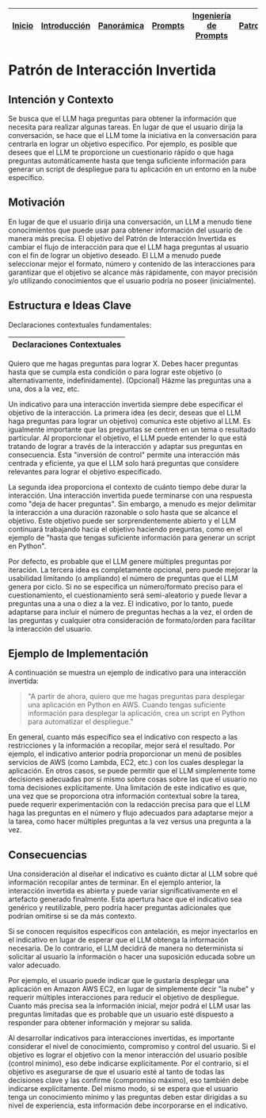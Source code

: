 <div align=right>

|[Inicio](/README.md)|[Introducción](/documentos/intro.md)|[Panorámica](/documentos/panorámica.md)|[Prompts](/prompts/README.md)|[Ingeniería de Prompts](/ingenieriaDePrompts/README.md)|[Patrones](/ingenieriaDePrompts/patrones/README.md)|[Casos de Uso](/casosDeUso/README.md)|
|-|-|-|-|-|-|-

</div>

# Patrón de Interacción Invertida

## Intención y Contexto

Se busca que el LLM haga preguntas para obtener la información que necesita para realizar algunas tareas. En lugar de que el usuario dirija la conversación, se hace que el LLM tome la iniciativa en la conversación para centrarla en lograr un objetivo específico. Por ejemplo, es posible que desees que el LLM te proporcione un cuestionario rápido o que haga preguntas automáticamente hasta que tenga suficiente información para generar un script de despliegue para tu aplicación en un entorno en la nube específico.

## Motivación

En lugar de que el usuario dirija una conversación, un LLM a menudo tiene conocimientos que puede usar para obtener información del usuario de manera más precisa. El objetivo del Patrón de Interacción Invertida es cambiar el flujo de interacción para que el LLM haga preguntas al usuario con el fin de lograr un objetivo deseado. El LLM a menudo puede seleccionar mejor el formato, número y contenido de las interacciones para garantizar que el objetivo se alcance más rápidamente, con mayor precisión y/o utilizando conocimientos que el usuario podría no poseer (inicialmente).

## Estructura e Ideas Clave

Declaraciones contextuales fundamentales:

|Declaraciones Contextuales
|-|
Quiero que me hagas preguntas para lograr X.
Debes hacer preguntas hasta que se cumpla esta condición o para lograr este objetivo (o alternativamente, indefinidamente).
(Opcional) Házme las preguntas una a una, dos a la vez, etc.

Un indicativo para una interacción invertida siempre debe especificar el objetivo de la interacción. La primera idea (es decir, deseas que el LLM haga preguntas para lograr un objetivo) comunica este objetivo al LLM. Es igualmente importante que las preguntas se centren en un tema o resultado particular. Al proporcionar el objetivo, el LLM puede entender lo que está tratando de lograr a través de la interacción y adaptar sus preguntas en consecuencia. Esta "inversión de control" permite una interacción más centrada y eficiente, ya que el LLM solo hará preguntas que considere relevantes para lograr el objetivo especificado.

La segunda idea proporciona el contexto de cuánto tiempo debe durar la interacción. Una interacción invertida puede terminarse con una respuesta como "deja de hacer preguntas". Sin embargo, a menudo es mejor delimitar la interacción a una duración razonable o solo hasta que se alcance el objetivo. Este objetivo puede ser sorprendentemente abierto y el LLM continuará trabajando hacia el objetivo haciendo preguntas, como en el ejemplo de "hasta que tengas suficiente información para generar un script en Python".

Por defecto, es probable que el LLM genere múltiples preguntas por iteración. La tercera idea es completamente opcional, pero puede mejorar la usabilidad limitando (o ampliando) el número de preguntas que el LLM genera por ciclo. Si no se especifica un número/formato preciso para el cuestionamiento, el cuestionamiento será semi-aleatorio y puede llevar a preguntas una a una o diez a la vez. El indicativo, por lo tanto, puede adaptarse para incluir el número de preguntas hechas a la vez, el orden de las preguntas y cualquier otra consideración de formato/orden para facilitar la interacción del usuario.

## Ejemplo de Implementación

A continuación se muestra un ejemplo de indicativo para una interacción invertida:

> "A partir de ahora, quiero que me hagas preguntas para desplegar una aplicación en Python en AWS. Cuando tengas suficiente información para desplegar la aplicación, crea un script en Python para automatizar el despliegue."

En general, cuanto más específico sea el indicativo con respecto a las restricciones y la información a recopilar, mejor será el resultado. Por ejemplo, el indicativo anterior podría proporcionar un menú de posibles servicios de AWS (como Lambda, EC2, etc.) con los cuales desplegar la aplicación. En otros casos, se puede permitir que el LLM simplemente tome decisiones adecuadas por sí mismo sobre cosas sobre las que el usuario no toma decisiones explícitamente. Una limitación de este indicativo es que, una vez que se proporciona otra información contextual sobre la tarea, puede requerir experimentación con la redacción precisa para que el LLM haga las preguntas en el número y flujo adecuados para adaptarse mejor a la tarea, como hacer múltiples preguntas a la vez versus una pregunta a la vez.

## Consecuencias

Una consideración al diseñar el indicativo es cuánto dictar al LLM sobre qué información recopilar antes de terminar. En el ejemplo anterior, la interacción invertida es abierta y puede variar significativamente en el artefacto generado finalmente. Esta apertura hace que el indicativo sea genérico y reutilizable, pero podría hacer preguntas adicionales que podrían omitirse si se da más contexto.

Si se conocen requisitos específicos con antelación, es mejor inyectarlos en el indicativo en lugar de esperar que el LLM obtenga la información necesaria. De lo contrario, el LLM decidirá de manera no determinista si solicitar al usuario la información o hacer una suposición educada sobre un valor adecuado.

Por ejemplo, el usuario puede indicar que le gustaría desplegar una aplicación en Amazon AWS EC2, en lugar de simplemente decir "la nube" y requerir múltiples interacciones para reducir el objetivo de despliegue. Cuanto más precisa sea la información inicial, mejor podrá el LLM usar las preguntas limitadas que es probable que un usuario esté dispuesto a responder para obtener información y mejorar su salida.

Al desarrollar indicativos para interacciones invertidas, es importante considerar el nivel de conocimiento, compromiso y control del usuario. Si el objetivo es lograr el objetivo con la menor interacción del usuario posible (control mínimo), eso debe indicarse explícitamente. Por el contrario, si el objetivo es asegurarse de que el usuario esté al tanto de todas las decisiones clave y las confirme (compromiso máximo), eso también debe indicarse explícitamente. Del mismo modo, si se espera que el usuario tenga un conocimiento mínimo y las preguntas deben estar dirigidas a su nivel de experiencia, esta información debe incorporarse en el indicativo.
